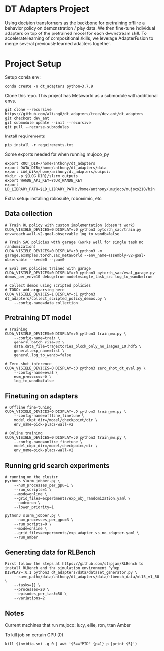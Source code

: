 # DT Adapters Project

Using decision transformers as the backbone for pretraining offline a behavior policy on demonstration / play data. We then fine-tune individual adapters on top of the pretrained model for each downstream skill. To accelerate learning of compositional skills, we leverage AdapterFusion to merge several previously learned adapters together. 

# Project Setup

Setup conda env:
```
conda create -n dt_adapters python=3.7.9
```

Clone this repo. This project has Metaworld as a submodule with additional envs.
```
git clone --recursive https://github.com/aliang8/dt_adapters/tree/dev_ant/dt_adapters
git checkout dev_ant 
git submodule update --init --recursive
git pull --recurse-submodules
```

Install requirements
```
pip install -r requirements.txt
```

Some exports needed for when running mujoco_py
```
export ROOT_DIR=/home/anthony/dt_adapters
export DATA_DIR=/home/anthony/dt_adapters/data
export LOG_DIR=/home/anthony/dt_adapters/outputs
mkdir -p ${LOG_DIR}/slurm_outputs
export WANDB_API_KEY=YOUR_WANDB_KEY
export LD_LIBRARY_PATH=$LD_LIBRARY_PATH:/home/anthony/.mujoco/mujoco210/bin
``` 

Extra setup: installing robosuite, robomimic, etc

## Data collection
```
# Train RL policy with custom implementation (doesn't work)
CUDA_VISIBLE_DEVICES=0 DISPLAY=:0 python3 pytorch_sac/train.py env=reach-wall-v2-goal-observable log_to_wandb=false

# Train SAC policies with garage (works well for single task no randomization)
CUDA_VISIBLE_DEVICES=0 DISPLAY=:0 python3 -m garage.examples.torch.sac_metaworld --env_name=assembly-v2-goal-observable --seed=0 --gpu=0

# Eval SAC policies trained with garage
CUDA_VISIBLE_DEVICES=0 DISPLAY=:0 python3 pytorch_sac/eval_garage.py demos_per_env=10 debug=true model=single_task_sac log_to_wandb=true

# Collect demos using scripted policies
# TODO: add argparsing here
CUDA_VISIBLE_DEVICES=1 DISPLAY=:1 python3 dt_adapters/collect_scripted_policy_demos.py \
    --config-name=data_collection
```

## Pretraining DT model 
```
# Training
CUDA_VISIBLE_DEVICES=0 DISPLAY=:0 python3 train_mw.py \
    --config-name=train \
    general.batch_size=32 \
    data.data_file=trajectories_block_only_no_images_10.hdf5 \
    general.exp_name=test \
    general.log_to_wandb=false

# Zero-shot inference
CUDA_VISIBLE_DEVICES=0 DISPLAY=:0 python3 zero_shot_dt_eval.py \
    --config-name=eval \
    num_processes=0 \
    log_to_wandb=false
```

## Finetuning on adapters
```
# Offline fine-tuning 
CUDA_VISIBLE_DEVICES=0 DISPLAY=:0 python3 train_mw.py \
    --config-name=offline_finetune \
    model_ckpt_dir=/model/checkpoint/dir \
    env_name=pick-place-wall-v2

# Online training 
CUDA_VISIBLE_DEVICES=0 DISPLAY=:0 python3 train_mw.py \
    --config-name=online_finetune \
    model_ckpt_dir=/model/checkpoint/dir \
    env_name=pick-place-wall-v2
```

## Running grid search experiments
```
# running on the cluster
python3 slurm_jobber.py \
    --num_processes_per_gpu=1 \
    --run_scripts=1 \
    --mode=online \
    --grid_files=experiments/exp_obj_randomization.yaml \
    --node=ron \
    --lower_priority=1

python3 slurm_jobber.py \
    --num_processes_per_gpu=3 \
    --run_scripts=0 \
    --mode=online \
    --grid_files=experiments/exp_adapter_vs_no_adapter.yaml \
    --run_amber
```

## Generating data for RLBench
```
First follow the steps at https://github.com/stepjam/RLBench to install RLBench and the simulation environment PyRep
DISPLAY=:0.1 python3 dt_adapters/data/dataset_generator.py \
    --save_path=/data/anthony/dt_adapters/data/rlbench_data/mt15_v1_50 \
    --tasks=[] \
    --processes=20 \
    --episodes_per_task=50 \
    --variations=2
```

## Notes
Current machines that run mujoco: lucy, ellie, ron, titan
Amber

To kill job on certain GPU (0)
```
kill $(nvidia-smi -g 0 | awk '$5=="PID" {p=1} p {print $5}')
```